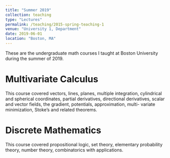 ```yaml
---
title: "Summer 2019"
collection: teaching
type: "Lectures"
permalink: /teaching/2015-spring-teaching-1
venue: "University 1, Department"
date: 2019-06-01
location: "Boston, MA"
---
```


These are the undergraduate math courses I taught at Boston University during the summer of 2019.

Multivariate Calculus
======
This course covered vectors, lines, planes, multiple integration, cylindrical and spherical coordinates, partial
derivatives, directional derivatives, scalar and vector fields, the gradient, potentials, approximation, multi-
variate minimization, Stoke’s and related theorems.

Discrete Mathematics
======
This course covered propositional logic, set theory, elementary probability theory, number theory, combinatorics
with applications.
